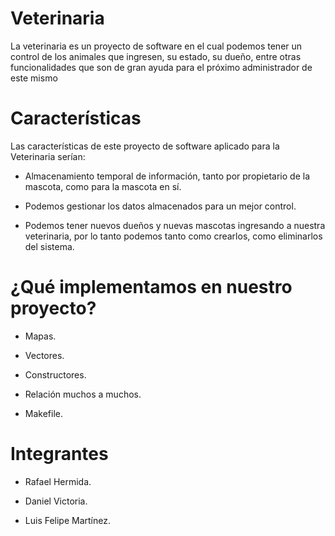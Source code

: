 <H1>Veterinaria</H1>

La veterinaria es un proyecto de software en el cual podemos tener un control de los animales que ingresen, su estado, su dueño, entre otras funcionalidades que son de gran ayuda para el próximo administrador de este mismo

<H1>Características</H1>

Las características de este proyecto de software aplicado para la Veterinaria serían:

- Almacenamiento temporal de información, tanto por propietario de la mascota, como para la mascota en sí.

- Podemos gestionar los datos almacenados para un mejor control.

- Podemos tener nuevos dueños y nuevas mascotas ingresando a nuestra veterinaria, por lo tanto podemos tanto como crearlos, como eliminarlos del sistema.

<H1>¿Qué implementamos en nuestro proyecto?</H1>

- Mapas.

- Vectores.

- Constructores.

- Relación muchos a muchos.

- Makefile.

<H1>Integrantes</H1>

- Rafael Hermida.

- Daniel Victoria.

- Luis Felipe Martínez.
